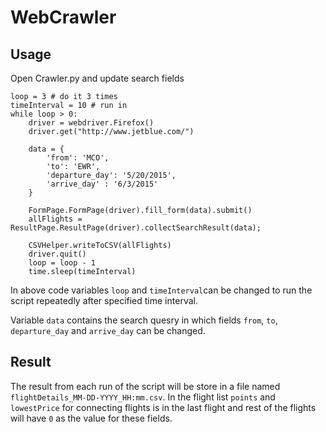 # WebCrawler

## Usage
Open Crawler.py and update search fields

```(Python)
loop = 3 # do it 3 times
timeInterval = 10 # run in 
while loop > 0:
    driver = webdriver.Firefox()
    driver.get("http://www.jetblue.com/")

    data = {
        'from': 'MCO',
        'to': 'EWR',
        'departure_day': '5/20/2015',
        'arrive_day' : '6/3/2015'
    }

    FormPage.FormPage(driver).fill_form(data).submit()
    allFlights = ResultPage.ResultPage(driver).collectSearchResult(data);
    
    CSVHelper.writeToCSV(allFlights)
    driver.quit() 
    loop = loop - 1
    time.sleep(timeInterval)
```

In above code variables `loop` and `timeInterval`can be changed to run the script repeatedly after specified time interval.  

Variable `data` contains the search quesry in which fields `from`, `to`, `departure_day` and `arrive_day` can be changed.

## Result
The result from each run of the script will be store in a file named `flightDetails_MM-DD-YYYY_HH:mm.csv`. 
In the flight list `points` and `lowestPrice` for connecting flights is in the last flight and rest of the flights will have `0` as the value for these fields.

